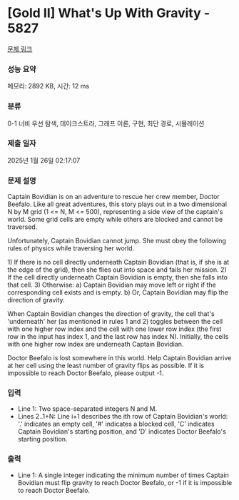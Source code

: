 # [Gold II] What's Up With Gravity - 5827 

[문제 링크](https://www.acmicpc.net/problem/5827) 

### 성능 요약

메모리: 2892 KB, 시간: 12 ms

### 분류

0-1 너비 우선 탐색, 데이크스트라, 그래프 이론, 구현, 최단 경로, 시뮬레이션

### 제출 일자

2025년 1월 26일 02:17:07

### 문제 설명

<p>Captain Bovidian is on an adventure to rescue her crew member, Doctor Beefalo. Like all great adventures, this story plays out in a two dimensional N by M grid (1 <= N, M <= 500), representing a side view of the captain's world. Some grid cells are empty while others are blocked and cannot be traversed.</p>

<p>Unfortunately, Captain Bovidian cannot jump. She must obey the following rules of physics while traversing her world.</p>

<p>1) If there is no cell directly underneath Captain Bovidian (that is, if she is at the edge of the grid), then she flies out into space and fails her mission. 2) If the cell directly underneath Captain Bovidian is empty, then she falls into that cell. 3) Otherwise: a) Captain Bovidian may move left or right if the corresponding cell exists and is empty. b) Or, Captain Bovidian may flip the direction of gravity.</p>

<p>When Captain Bovidian changes the direction of gravity, the cell that's 'underneath' her (as mentioned in rules 1 and 2) toggles between the cell with one higher row index and the cell with one lower row index (the first row in the input has index 1, and the last row has index N). Initially, the cells with one higher row index are underneath Captain Bovidian.</p>

<p>Doctor Beefalo is lost somewhere in this world. Help Captain Bovidian arrive at her cell using the least number of gravity flips as possible. If it is impossible to reach Doctor Beefalo, please output -1.</p>

### 입력 

 <ul>
	<li>Line 1: Two space-separated integers N and M.</li>
	<li>Lines 2..1+N: Line i+1 describes the ith row of Captain Bovidian's world: '.' indicates an empty cell, '#' indicates a blocked cell, 'C' indicates Captain Bovidian's starting position, and 'D' indicates Doctor Beefalo's starting position.</li>
</ul>

### 출력 

 <ul>
	<li>Line 1: A single integer indicating the minimum number of times Captain Bovidian must flip gravity to reach Doctor Beefalo, or -1 if it is impossible to reach Doctor Beefalo.</li>
</ul>

